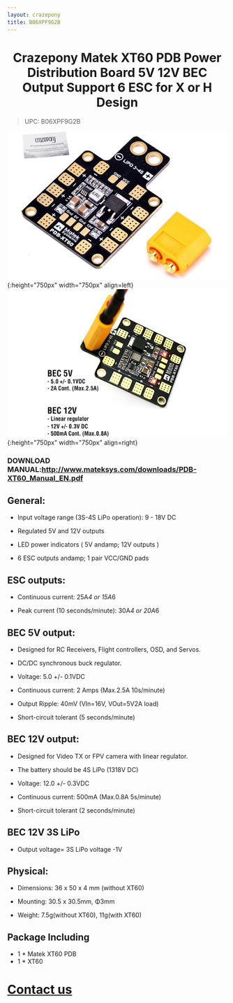 ```yaml
---
layout: crazepony
title: B06XPF9G2B
---
```


#   
#  <center>Crazepony Matek XT60 PDB Power Distribution Board 5V 12V BEC Output Support 6 ESC for X or H Design</center>

> UPC: B06XPF9G2B
	
![](/assets/img/XT60-1.jpg){:height="750px" width="750px" align=left}
![](/assets/img/XT60-2.jpg){:height="750px" width="750px" align=right}

### DOWNLOAD MANUAL:http://www.mateksys.com/downloads/PDB-XT60_Manual_EN.pdf

## General:

+  Input voltage range (3S-4S LiPo operation): 9 - 18V DC

+  Regulated 5V and 12V outputs

+  LED power indicators ( 5V andamp; 12V outputs )

+  6 ESC outputs andamp; 1 pair VCC/GND pads

## ESC outputs:

+  Continuous current: 25A*4 or 15A*6

+  Peak current (10 seconds/minute): 30A*4 or 20A*6


## BEC 5V output:

+  Designed for RC Receivers, Flight controllers, OSD, and Servos.

+  DC/DC synchronous buck regulator.

+  Voltage: 5.0 +/- 0.1VDC

+  Continuous current: 2 Amps (Max.2.5A 10s/minute)

+  Output Ripple: 40mV (VIn=16V, VOut=5V2A load)

+  Short-circuit tolerant (5 seconds/minute)

## BEC 12V output:

+  Designed for Video TX or FPV camera with linear regulator.

+  The battery should be 4S LiPo (1318V DC)

+  Voltage: 12.0 +/- 0.3VDC

+  Continuous current: 500mA (Max.0.8A 5s/minute)

+  Short-circuit tolerant (2 seconds/minute)

## BEC 12V 3S LiPo

+ Output voltage= 3S LiPo voltage -1V

## Physical:

+  Dimensions: 36 x 50 x 4 mm (without XT60)

+  Mounting: 30.5 x 30.5mm, Φ3mm

+  Weight: 7.5g(without XT60), 11g(with XT60)

## Package Including
+ 1 * Matek XT60 PDB 
+ 1 * XT60


# [Contact us](/en/contactUs.html)